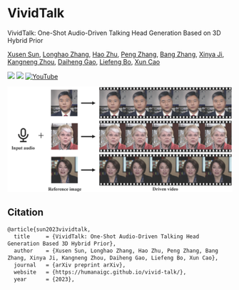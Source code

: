 # VividTalk
VividTalk: One-Shot Audio-Driven Talking Head Generation Based on 3D Hybrid Prior

[Xusen Sun](https://dblp.org/pid/308/0824), [Longhao Zhang](https://scholar.google.com/citations?user=qkJD6c0AAAAJ&hl=zh-CN), [Hao Zhu](http://zhuhao.cc/home/), [Peng Zhang](https://scholar.google.com/citations?user=QTgxKmkAAAAJ&hl=zh-CN), [Bang Zhang](https://dblp.org/pid/11/4046.html), [Xinya Ji](https://dblp.org/pid/290/1747), [Kangneng Zhou](https://scholar.google.com.hk/citations?user=y1vvxWYAAAAJ&hl=zh-CN), [Daiheng Gao](https://tomguluson92.github.io/), [Liefeng Bo](https://scholar.google.com/citations?user=FJwtMf0AAAAJ&hl=zh-CN), [Xun Cao](https://scholar.google.com/citations?user=8hZIngIAAAAJ&hl=zh-CN&oi=ao)

<a href='https://humanaigc.github.io/vivid-talk/'><img src='https://img.shields.io/badge/Project-Page-Green'></a> <a href=''><img src='https://img.shields.io/badge/Paper-Arxiv-red'></a> [![YouTube](https://badges.aleen42.com/src/youtube.svg)](https://www.youtube.com/watch?v=lJVzt7JCe_4)

![Teaser Image](docs/teaser.png "Teaser")

## Citation	

```
@article{sun2023vividtalk,
  title     = {VividTalk: One-Shot Audio-Driven Talking Head Generation Based 3D Hybrid Prior},
  author    = {Xusen Sun, Longhao Zhang, Hao Zhu, Peng Zhang, Bang Zhang, Xinya Ji, Kangneng Zhou, Daiheng Gao, Liefeng Bo, Xun Cao},
  journal   = {arXiv preprint arXiv},
  website   = {https://humanaigc.github.io/vivid-talk/},
  year      = {2023},
```

